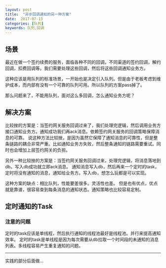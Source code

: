 ```yaml
---
layout: post
title:  "异步回调通知的另一种方案"
date:  2017-07-13
categories: [队列]
keywords: 队列,回调
---
```



## 场景
最近在做一个签约续费的服务，面临各种不同的回调，不同渠道的签约回调，解约回调，扣费回调等。我们需要处理这些回调，然后将这些回调通知业务方。

这种应该是用队列的标准场景，一开始也是决定引入队列。但是由于老板考虑到维护成本，而内部有没有一个可靠的队列可用。所以队列的方案pass掉了。

那么问题来了，不能用队列，面对这么多回调，怎么通知业务方呢？

## 解决方案
比较挫的方案是：当签约网关服务回调过来了，我们处理完逻辑，然后调用业务方接口通知业务方。通知成功我们再ack消息。依赖签约网关服务的回调策略保障消息的可靠。
说这种方法比较挫，是因为虽然它保障了通知消息的可靠性，但是整条链路的耦合非常严重。比如通知业务方失败，然后整条通知的链路需要重试。同时也会增加上层签约网关的负担。

另外一种比较挫的方案是：当签约网关服务回调过来，处理完逻辑，将消息落地到db。写入db成功就立即ack消息。
通知消息写入db，然后再来一个定时的task，定时将没有通知的消息，通知给业务方。写入db，想怎么玩都是可以实现。

这种方案的缺点：相比队列，性能要差很多。灵活性也差。
但是也有优点，优点就是靠谱，很容易查到每条消息的通知状态。通知策略也比较容易定制。

## 定时通知的Task

### 注意的问题
定时的task应该是单线程，然后执行通知的线程池最好是线程池。并行来提高通知效率。
定时的task是单线程是因为每次需要从db拉取一个时间段的未通知的消息列表。多线程容易产生重复通知的问题。

----
实践的部分后面做...



